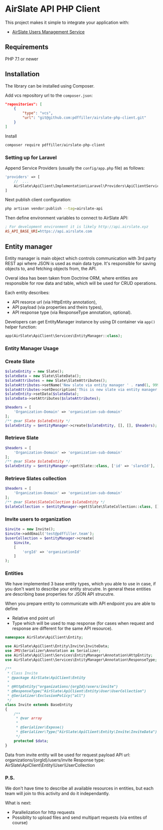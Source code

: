 # AirSlate API PHP Client

This project makes it simple to integrate your application with:
 - [AirSlate Users Management Service](https://github.com/pdffiller/airslate-users-api)

## Requirements

PHP 7.1 or newer

## Installation

The library can be installed using Composer.

Add vcs repository url to the `composer.json`:

```json
"repositories": [
    {
        "type": "vcs",
        "url": "git@github.com:pdffiller/airslate-php-client.git"
    }
]
```

Install

```bash
composer require pdffiller/airslate-php-client
```

### Setting up for Laravel

Append Service Providers (usually the `config/app.php` file) as follows:

```php
'providers' => [
    //  ...
    AirSlate\ApiClient\Implementation\Laravel\Providers\ApiClientServiceProvider::class,
]
```

Next publish client configuration:

```bash
php artisan vendor:publish --tag=airslate-api
```

Then define environment variables to connect to AirSlate API:

```ini
; For development environment it is likely http://api.airslate.xyz
AS_API_BASE_URI=https://api.airslate.com
```

## Entity manager

Entity manager is main object which controls communication with 3rd party REST api where JSON is used as main data type.
It's responsible for saving objects to, and fetching objects from, the API.

Overal idea has been taken from Doctrine ORM, where entities are responsible for row data and table,
which will be used for CRUD operations.

Each entity describes:
- API resorce url (via HttpEntity annotation),
- API payload (via properties and theirs types),
- API response type (via ResponseType annotation, optional).

Developers can get EntityManager instance by using DI container via `app()` helper function:

```php
app(AirSlate\ApiClient\Services\EntityManager::class);
```

### Entity Manager Usage 

### Create Slate
```php
$slateEntity = new Slate();
$slateData = new Slate\SlateData();
$slateAttributes = new Slate\SlateAttributes();
$slateAttributes->setName('New slate via entity manager ' . rand(1, 9999));
$slateAttributes->setDescription('This is new slate via entity manager and seems it works...' . rand(1, 9999));
$slateEntity->setData($slateData);
$slateData->setAttributes($slateAttributes);

$headers = [
    'Organization-Domain' => 'organization-sub-domain'
];
/** @var Slate $slateEntity */
$slateEntity = $entityManager->create($slateEntity, [], [], $headers);
```

### Retrieve Slate
```php
$headers = [
    'Organization-Domain' => 'organization-sub-domain'
];
/** @var Slate $slateEntity */
$slateEntity = $entityManager->get(Slate::class, ['id' => 'slareId'], [], $headers);
```

### Retrieve Slates collection
```php
$headers = [
    'Organization-Domain' => 'organization-sub-domain'
];
/** @var Slate\SlateCollection $slateEntity */
$slateCollection = $entityManager->get(Slate\SlateCollection::class, [], [], $headers);
```

### Invite users to organization
```php
$invite = new Invite();
$invite->addEmail('test@pdffiller.team');
$userCollection = $entityManager->create(
    $invite,
    [
        'orgId' => 'organizationId'
    ]
);
```

### Entities

We have implemented 3 base entity types, which you able to use in case,
if you don't want to describe your entity strucutre.
In general these entities are describing base properties for JSON API strucutre.

When you prepare entity to communicate with API endpoint you are able to define
- Relative end point url
- Type which will be used to map response (for cases when request and response are different for the same API resource).

```php
namespace AirSlate\ApiClient\Entity;

use AirSlate\ApiClient\Entity\Invite\InviteData;
use JMS\Serializer\Annotation as Serializer;
use AirSlate\ApiClient\Services\EntityManager\Annotation\HttpEntity;
use AirSlate\ApiClient\Services\EntityManager\Annotation\ResponseType;

/**
 * Class Invite
 * @package AirSlate\ApiClient\Entity
 *
 * @HttpEntity("organizations/{orgId}/users/invite")
 * @ResponseType("AirSlate\ApiClient\Entity\User\UserCollection")
 * @Serializer\ExclusionPolicy("all")
 */
class Invite extends BaseEntity
{
    /**
     * @var array
     *
     * @Serializer\Expose()
     * @Serializer\Type("AirSlate\ApiClient\Entity\Invite\InviteData")
     */
    protected $data;
}
```
Data from invite entity will be used for request payload
API url: organizations/{orgId}/users/invite
Response type: AirSlate\ApiClient\Entity\User\UserCollection

### P.S.
We don't have time to describe all available resources in entities, but each team will join to this activity and 
do it independantly.

What is next:
- Parallelization for http requests
- Possiblity to upload files and send multipart requests (via entites of course)
 